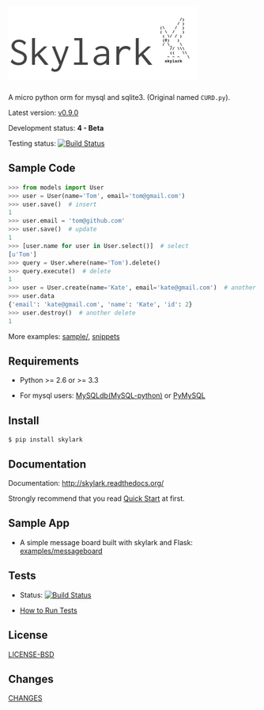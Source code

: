 ![](https://raw.githubusercontent.com/hit9/artworks/master/png/Skylark.png)
===========================================================================

A micro python orm for mysql and sqlite3. (Original named `CURD.py`).

Latest version: [v0.9.0](https://github.com/hit9/skylark/releases/tag/v0.9.0)

Development status: **4 - Beta**

Testing status: [![Build Status](https://travis-ci.org/hit9/skylark.png?branch=master)](https://travis-ci.org/hit9/skylark)

Sample Code
-----------

```python
>>> from models import User
>>> user = User(name='Tom', email='tom@gmail.com')
>>> user.save()  # insert
1
>>> user.email = 'tom@github.com'
>>> user.save()  # update
1
>>> [user.name for user in User.select()]  # select
[u'Tom']
>>> query = User.where(name='Tom').delete()
>>> query.execute()  # delete
1
>>> user = User.create(name='Kate', email='kate@gmail.com')  # another insert
>>> user.data
{'email': 'kate@gmail.com', 'name': 'Kate', 'id': 2}
>>> user.destroy()  # another delete
1
```

More examples: [sample/](sample/), [snippets](snippets/)

Requirements
------------

- Python >= 2.6 or >= 3.3

- For mysql users: [MySQLdb(MySQL-python)](https://pypi.python.org/pypi/MySQL-python) or [PyMySQL](https://github.com/PyMySQL/PyMySQL)

Install
-------

    $ pip install skylark

Documentation
-------------

Documentation: http://skylark.readthedocs.org/

Strongly recommend that you read [Quick Start](http://skylark.readthedocs.org/en/latest/quickstart.html) at first.

Sample App
----------

- A simple message board built with skylark and Flask: [examples/messageboard](examples/messageboard)

Tests
-----

- Status: [![Build Status](https://travis-ci.org/hit9/skylark.png?branch=master)](https://travis-ci.org/hit9/skylark)

- [How to Run Tests](tests/README.rst)

License
-------

[LICENSE-BSD](LICENSE-BSD)

Changes
-------

[CHANGES](CHANGES)
